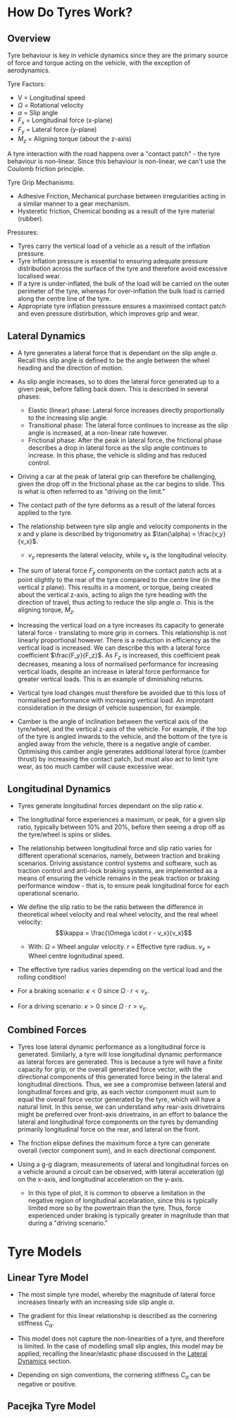 # How Do Tyres Work?

## Overview

Tyre behaviour is key in vehicle dynamics since they are the primary source of force and torque acting on the vehicle, with the exception of aerodynamics.

Tyre Factors:

- V = Longitudinal speed
- $\Omega$ = Rotational velocity
- $\alpha$ = Slip angle
- $F_{x}$ = Longitudinal force (x-plane)
- $F_{y}$ = Lateral force (y-plane)
- $M_{z}$ = Aligning torque (about the z-axis)

A tyre interaction with the road happens over a "contact patch" - the tyre behaviour is non-linear. Since this behaviour is non-linear, we can't use the Coulomb friction principle.

 Tyre Grip Mechanisms:

- Adhesive Friction, Mechanical purchase between irregularities acting in a similar manner to a gear mechanism.
- Hysteretic friction, Chemical bonding as a result of the tyre material (rubber).

 Pressures:

- Tyres carry the vertical load of a vehicle as a result of the inflation pressure.
- Tyre inflation pressure is essential to ensuring adequate pressure distribution across the surface of the tyre and therefore avoid excessive localised wear.
- If a tyre is under-inflated, the bulk of the load will be carried on the outer perimeter of the tyre, whereas for over-inflation the bulk load is carried along the centre line of the tyre.
- Appropriate tyre inflation presssure ensures a maximised contact patch and even pressure distirbution, which improves grip and wear.

## Lateral Dynamics

- A tyre generates a lateral force that is dependant on the slip angle $\alpha$. Recall this slip angle is defined to be the angle between the wheel heading and the direction of motion.

- As slip angle increases, so to does the lateral force generated up to a given peak, before falling back down. This is described in several phases:
    - Elastic (linear) phase: Lateral force increases directly proportionally to the increasing slip angle.
    - Transitional phase: The lateral force continues to increase as the slip angle is increased, at a non-linear rate however.
    - Frictional phase: After the peak in lateral force, the frictional phase describes a drop in lateral force as the slip angle continues to increase. In this phase, the vehicle is sliding and has reduced control.

- Driving a car at the peak of lateral grip can therefore be challenging, given the drop off in the frictional phase as the car begins to slide. This is what is often referred to as "driving on the limit."

 - The contact path of the tyre deforms as a result of the lateral forces applied to the tyre.

 - The relationship between tyre slip angle and velocity components in the x and y plane is described by trigonometry as $\tan(\alpha) = \frac{v_y}{v_x}$.

    - $v_y$ represents the lateral velocity, while $v_x$ is the longitudinal velocity.

- The sum of lateral force $F_y$ components on the contact patch acts at a point slightly to the rear of the tyre compared to the centre line (in the vertical z plane). This results in a moment, or torque, being created about the vertical z-axis, acting to align the tyre heading with the direction of travel, thus acting to reduce the slip angle $\alpha$. This is the aligning torque, $M_z$.

- Increasing the vertical load on a tyre increases its capacity to generate lateral force - translating to more grip in corners. This relationship is not linearly proportional however. There is a reduction in efficiency as the vertical load is increased. We can describe this with a lateral force coefficient $\frac{F_y}{F_z}$. As $F_z$ is increased, this coefficient peak decreases, meaning a loss of normalised performance for increasing vertical loads, despite an increase in lateral force performance for greater vertical loads. This is an example of diminishing returns.

- Vertical tyre load changes must therefore be avoided due to this loss of normalised performance with increasing vertical load. An improtant consideration in the design of vehicle suspension, for example.

- Camber is the angle of inclination between the vertical axis of the tyre/wheel, and the vertical z-axis of the vehicle. For example, if the top of the tyre is angled inwards to the vehicle, and the bottom of the tyre is angled away from the vehicle, there is a negative angle of camber. Optimising this camber angle generates additional lateral force (camber thrust) by increasing the contact patch, but must also act to limit tyre wear, as too much camber will cause excessive wear.

## Longitudinal Dynamics

- Tyres generate longitudinal forces dependant on the slip ratio $\kappa$.

- The longitudinal force experiences a maximum, or peak, for a given slip ratio, typically between 10% and 20%, before then seeing a drop off as the tyre/wheel is spins or slides.

- The relationship between longitudinal force and slip ratio varies for different operational scenarios, namely, between traction and braking scenarios. Driving assistance control systems and software, such as traction control and anti-lock braking systems, are implemented as a means of ensuring the vehicle remains in the peak traction or braking performance window - that is, to ensure peak longitudinal force for each operational scenario.

- We define the slip ratio to be the ratio between the difference in theoretical wheel velocity and real wheel velocity, and the real wheel velocity: $$\kappa = \frac{\Omega \cdot r - v_x}{v_x}$$

    - With: $\Omega$ = Wheel angular velocity.
            r = Effective tyre radius.
            $v_x$ = Wheel centre lognitudinal speed.

- The effective tyre radius varies depending on the vertical load and the rolling condition!

- For a braking scenario: $\kappa < 0$ since $\Omega \cdot r < v_x$.
- For a driving scenario: $\kappa > 0$ since $\Omega \cdot r > v_x$.

## Combined Forces

- Tyres lose lateral dynamic performance as a longitudinal force is generated. Similarly, a tyre will lose longitudinal dynamic performance as lateral forces are generated. This is because a tyre will have a finite capacity for grip, or  the overall generated force vector, with the directional components of this generated force being in the lateral and longitudinal directions. Thus, we see a compromise between lateral and longitudinal forces and grip, as each vector component must sum to equal the overall force vector generated by the tyre, which will have a natural limit. In this sense, we can understand why rear-axis drivetrains might be preferred over front-axis drivetrains, in an effort to balance the lateral and longitudinal force components on the tyres by demanding primarily longitudinal force on the rear, and lateral on the front.

- The friction elipse defines the maximum force a tyre can generate overall (vector component sum), and in each directional component.

- Using a g-g diagram, measurements of lateral and longitudinal forces on a vehicle around a circuit can be observed, with lateral acceleration (g) on the x-axis, and longitudinal acceleration on the y-axis.
    - In this type of plot, it is common to observe a limitation in the negative region of longitudinal accelaration, since this is typically limited more so by the powertrain than the tyre. Thus, force experienced under braking is typically greater in magnitude than that during a "driving scenario."

# Tyre Models

## Linear Tyre Model

- The most simple tyre model, whereby the magnitude of lateral force increases linearly with an increasing side slip angle $\alpha$.

- The gradient for this linear relationship is described as the cornering stiffness $C_\alpha$.

- This model does not capture the non-linearities of a tyre, and therefore is limited. In the case of modelling small slip angles, this model may be applied, recalling the linear/elastic phase discussed in the [Lateral Dynamics](#Lateral-Dynamics) section.

- Depending on sign conventions, the cornering stiffness $C_\alpha$ can be negative or positive.

## Pacejka Tyre Model

